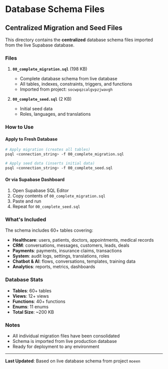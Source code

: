 # Database Schema Files

## Centralized Migration and Seed Files

This directory contains the **centralized** database schema files imported from the live Supabase database.

### Files

1. **`00_complete_migration.sql`** (198 KB)
   - Complete database schema from live database
   - All tables, indexes, constraints, triggers, and functions
   - Imported from project: `socwpqzcalgvpzjwavgh`

2. **`00_complete_seed.sql`** (2 KB)  
   - Initial seed data
   - Roles, languages, and translations

### How to Use

#### Apply to Fresh Database

```bash
# Apply migration (creates all tables)
psql <connection_string> -f 00_complete_migration.sql

# Apply seed data (inserts initial data)
psql <connection_string> -f 00_complete_seed.sql
```

#### Or via Supabase Dashboard

1. Open Supabase SQL Editor
2. Copy contents of `00_complete_migration.sql`
3. Paste and run
4. Repeat for `00_complete_seed.sql`

### What's Included

The schema includes 60+ tables covering:

- **Healthcare**: users, patients, doctors, appointments, medical records
- **CRM**: conversations, messages, customers, leads, deals
- **Payments**: payments, insurance claims, transactions
- **System**: audit logs, settings, translations, roles
- **Chatbot & AI**: flows, conversations, templates, training data
- **Analytics**: reports, metrics, dashboards

### Database Stats

- **Tables**: 60+ tables
- **Views**: 12+ views  
- **Functions**: 40+ functions
- **Enums**: 11 enums
- **Total Size**: ~200 KB

### Notes

- All individual migration files have been consolidated
- Schema is imported from live production database
- Ready for deployment to any environment

---

**Last Updated**: Based on live database schema from project `moeen`

